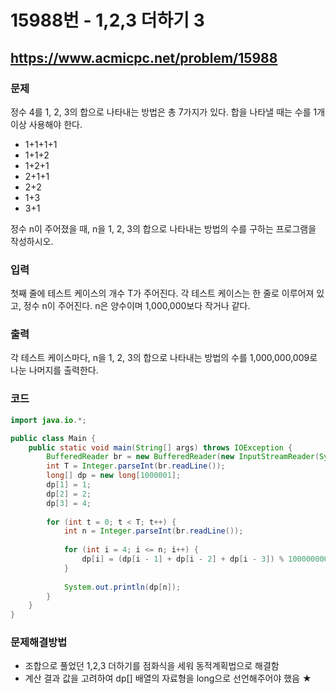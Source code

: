 # 15988번 - 1,2,3 더하기 3

## https://www.acmicpc.net/problem/15988

### 문제

정수 4를 1, 2, 3의 합으로 나타내는 방법은 총 7가지가 있다. 합을 나타낼 때는 수를 1개 이상 사용해야 한다.

* 1+1+1+1
* 1+1+2
* 1+2+1
* 2+1+1
* 2+2
* 1+3
* 3+1

정수 n이 주어졌을 때, n을 1, 2, 3의 합으로 나타내는 방법의 수를 구하는 프로그램을 작성하시오.

### 입력

첫째 줄에 테스트 케이스의 개수 T가 주어진다. 각 테스트 케이스는 한 줄로 이루어져 있고, 정수 n이 주어진다. n은 양수이며 1,000,000보다 작거나 같다.

### 출력

각 테스트 케이스마다, n을 1, 2, 3의 합으로 나타내는 방법의 수를 1,000,000,009로 나눈 나머지를 출력한다.

### 코드

``` java
import java.io.*;

public class Main {
	public static void main(String[] args) throws IOException {
		BufferedReader br = new BufferedReader(new InputStreamReader(System.in));
		int T = Integer.parseInt(br.readLine());
		long[] dp = new long[1000001];
		dp[1] = 1;
		dp[2] = 2;
		dp[3] = 4;
		
		for (int t = 0; t < T; t++) {
			int n = Integer.parseInt(br.readLine());
			
			for (int i = 4; i <= n; i++) {
				dp[i] = (dp[i - 1] + dp[i - 2] + dp[i - 3]) % 1000000009;
			}
			
			System.out.println(dp[n]);
		}
	}
}
```

### 문제해결방법

* 조합으로 풀었던 1,2,3 더하기를 점화식을 세워 동적계획법으로 해결함
* 계산 결과 값을 고려하여 dp[] 배열의 자료형을 long으로 선언해주어야 했음 ★
